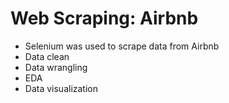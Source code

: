 # Web Scraping: Airbnb

- Selenium was used to scrape data from Airbnb
- Data clean
- Data wrangling
- EDA
- Data visualization
